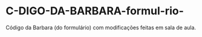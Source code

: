 # C-DIGO-DA-BARBARA-formul-rio-
Código da Barbara (do formulário) com modificações feitas em sala de aula. 
